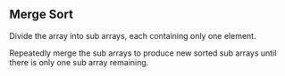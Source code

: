 ## Merge Sort

Divide the array into sub arrays, each containing only one element.

Repeatedly merge the sub arrays to produce new sorted sub arrays until there is only one sub array remaining.
































